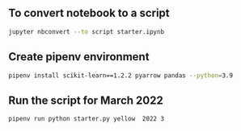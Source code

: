 ## To convert notebook to a script 


```bash
jupyter nbconvert --to script starter.ipynb
```

## Create pipenv environment
```bash
pipenv install scikit-learn==1.2.2 pyarrow pandas --python=3.9
```

## Run the script for March 2022

```bash
pipenv run python starter.py yellow  2022 3
```